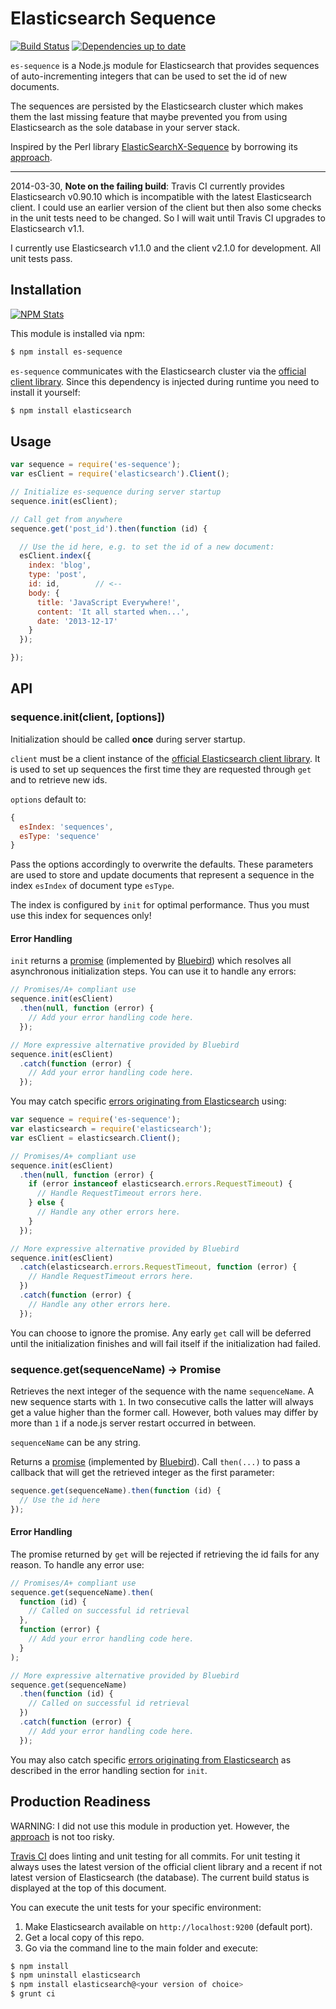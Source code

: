 # Elasticsearch Sequence

[![Build Status](https://travis-ci.org/analog-nico/es-sequence.svg?branch=master)](https://travis-ci.org/analog-nico/es-sequence) [![Dependencies up to date](https://david-dm.org/analog-nico/es-sequence.png)](https://david-dm.org/analog-nico/es-sequence)

`es-sequence` is a Node.js module for Elasticsearch that provides sequences of auto-incrementing integers that can be used to set the id of new documents.

The sequences are persisted by the Elasticsearch cluster which makes them the last missing feature that maybe prevented you from using Elasticsearch as the sole database in your server stack.

Inspired by the Perl library [ElasticSearchX-Sequence](https://github.com/clintongormley/ElasticSearchX-Sequence) by borrowing its [approach](http://blogs.perl.org/users/clinton_gormley/2011/10/elasticsearchsequence---a-blazing-fast-ticket-server.html).

---

2014-03-30, **Note on the failing build**: Travis CI currently provides Elasticsearch v0.90.10 which is incompatible with the latest Elasticsearch client. I could use an earlier version of the client but then also some checks in the unit tests need to be changed. So I will wait until Travis CI upgrades to Elasticsearch v1.1.

I currently use Elasticsearch v1.1.0 and the client v2.1.0 for development. All unit tests pass.

## Installation

[![NPM Stats](https://nodei.co/npm/es-sequence.png?downloads=true)](https://npmjs.org/package/es-sequence)

This module is installed via npm:

``` bash
$ npm install es-sequence
```

`es-sequence` communicates with the Elasticsearch cluster via the [official client library](https://github.com/elasticsearch/elasticsearch-js). Since this dependency is injected during runtime you need to install it yourself:

``` bash
$ npm install elasticsearch
```

## Usage

``` js
var sequence = require('es-sequence');
var esClient = require('elasticsearch').Client();

// Initialize es-sequence during server startup
sequence.init(esClient);

// Call get from anywhere
sequence.get('post_id').then(function (id) {

  // Use the id here, e.g. to set the id of a new document:
  esClient.index({
    index: 'blog',
    type: 'post',
    id: id,        // <--
    body: {
      title: 'JavaScript Everywhere!',
      content: 'It all started when...',
      date: '2013-12-17'
    }
  });

});
```

## API

### sequence.init(client, [options])

Initialization should be called **once** during server startup.

`client` must be a client instance of the [official Elasticsearch client library](https://github.com/elasticsearch/elasticsearch-js). It is used to set up sequences the first time they are requested through `get` and to retrieve new ids.

`options` default to:
``` js
{
  esIndex: 'sequences',
  esType: 'sequence'
}
```

Pass the options accordingly to overwrite the defaults. These parameters are used to store and update documents that represent a sequence in the index `esIndex` of document type `esType`.

The index is configured by `init` for optimal performance. Thus you must use this index for sequences only!

#### Error Handling

`init` returns a [promise](http://promisesaplus.com) (implemented by [Bluebird](https://github.com/petkaantonov/bluebird)) which resolves all asynchronous initialization steps. You can use it to handle any errors:
``` js
// Promises/A+ compliant use
sequence.init(esClient)
  .then(null, function (error) {
    // Add your error handling code here.
  });

// More expressive alternative provided by Bluebird
sequence.init(esClient)
  .catch(function (error) {
    // Add your error handling code here.
  });
```

You may catch specific [errors originating from Elasticsearch](http://www.elasticsearch.org/guide/en/elasticsearch/client/javascript-api/current/errors.html) using:
``` js
var sequence = require('es-sequence');
var elasticsearch = require('elasticsearch');
var esClient = elasticsearch.Client();

// Promises/A+ compliant use
sequence.init(esClient)
  .then(null, function (error) {
    if (error instanceof elasticsearch.errors.RequestTimeout) {
      // Handle RequestTimeout errors here.
    } else {
      // Handle any other errors here.
    }
  });

// More expressive alternative provided by Bluebird
sequence.init(esClient)
  .catch(elasticsearch.errors.RequestTimeout, function (error) {
    // Handle RequestTimeout errors here.
  })
  .catch(function (error) {
    // Handle any other errors here.
  });
```

You can choose to ignore the promise. Any early `get` call will be deferred until the initialization finishes and will fail itself if the initialization had failed.

### sequence.get(sequenceName) -> Promise

Retrieves the next integer of the sequence with the name `sequenceName`. A new sequence starts with `1`. In two consecutive calls the latter will always get a value higher than the former call. However, both values may differ by more than `1` if a node.js server restart occurred in between.

`sequenceName` can be any string.

Returns a [promise](http://promisesaplus.com) (implemented by [Bluebird](https://github.com/petkaantonov/bluebird)). Call `then(...)` to pass a callback that will get the retrieved integer as the first parameter:
``` js
sequence.get(sequenceName).then(function (id) {
  // Use the id here
});
```

#### Error Handling

The promise returned by `get` will be rejected if retrieving the id fails for any reason. To handle any error use:
```js
// Promises/A+ compliant use
sequence.get(sequenceName).then(
  function (id) {
    // Called on successful id retrieval
  },
  function (error) {
    // Add your error handling code here.
  }
);

// More expressive alternative provided by Bluebird
sequence.get(sequenceName)
  .then(function (id) {
    // Called on successful id retrieval
  })
  .catch(function (error) {
    // Add your error handling code here.
  });
```

You may also catch specific [errors originating from Elasticsearch](http://www.elasticsearch.org/guide/en/elasticsearch/client/javascript-api/current/errors.html) as described in the error handling section for `init`.

## Production Readiness

WARNING: I did not use this module in production yet. However, the [approach](http://blogs.perl.org/users/clinton_gormley/2011/10/elasticsearchsequence---a-blazing-fast-ticket-server.html) is not too risky.

[Travis CI](https://travis-ci.org/analog-nico/es-sequence) does linting and unit testing for all commits. For unit testing it always uses the latest version of the official client library and a recent if not latest version of Elasticsearch (the database). The current build status is displayed at the top of this document.

You can execute the unit tests for your specific environment:
  1. Make Elasticsearch available on `http://localhost:9200` (default port).
  2. Get a local copy of this repo.
  3. Go via the command line to the main folder and execute:

``` bash
$ npm install
$ npm uninstall elasticsearch
$ npm install elasticsearch@<your version of choice>
$ grunt ci
```
